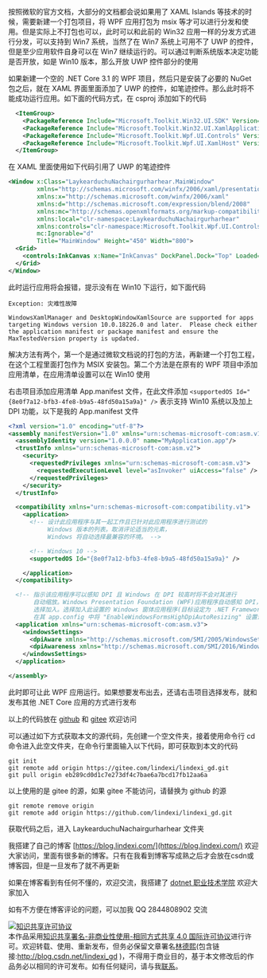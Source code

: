
按照微软的官方文档，大部分的文档都会说如果用了 XAML Islands 等技术的时候，需要新建一个打包项目，将 WPF 应用打包为 msix 等才可以进行分发和使用。但是实际上不打包也可以，此时可以和此前的 Win32 应用一样的分发方式进行分发，可以支持到 Win7 系统，当然了在 Win7 系统上可用不了 UWP 的控件，但是至少应用软件自身可以在 Win7 继续运行的。可以通过判断系统版本决定功能是否开放，如是 Win10 版本，那么开放 UWP 控件部分的使用

<!--more-->


<!-- CreateTime:2021/7/28 20:35:00 -->

<!-- 发布 -->

如果新建一个空的 .NET Core 3.1 的 WPF 项目，然后只是安装了必要的 NuGet 包之后，就在 XAML 界面里面添加了 UWP 的控件，如笔迹控件。那么此时将不能成功运行应用。如下面的代码方式，在 csproj 添加如下的代码

```xml
  <ItemGroup>
    <PackageReference Include="Microsoft.Toolkit.Win32.UI.SDK" Version="6.1.2" />
    <PackageReference Include="Microsoft.Toolkit.Win32.UI.XamlApplication" Version="6.1.3" />
    <PackageReference Include="Microsoft.Toolkit.Wpf.UI.Controls" Version="6.1.2" />
    <PackageReference Include="Microsoft.Toolkit.Wpf.UI.XamlHost" Version="6.1.2" />
  </ItemGroup>
```

在 XAML 里面使用如下代码引用了 UWP 的笔迹控件

```xml
<Window x:Class="LaykearduchuNachairgurharhear.MainWindow"
        xmlns="http://schemas.microsoft.com/winfx/2006/xaml/presentation"
        xmlns:x="http://schemas.microsoft.com/winfx/2006/xaml"
        xmlns:d="http://schemas.microsoft.com/expression/blend/2008"
        xmlns:mc="http://schemas.openxmlformats.org/markup-compatibility/2006"
        xmlns:local="clr-namespace:LaykearduchuNachairgurharhear"
        xmlns:controls="clr-namespace:Microsoft.Toolkit.Wpf.UI.Controls;assembly=Microsoft.Toolkit.Wpf.UI.Controls"
        mc:Ignorable="d"
        Title="MainWindow" Height="450" Width="800">
  <Grid>
    <controls:InkCanvas x:Name="InkCanvas" DockPanel.Dock="Top" Loaded="InkCanvas_Loaded" />
  </Grid>
</Window>
```

此时运行应用将会报错，提示没有在 Win10 下运行，如下面代码

```
Exception: 灾难性故障

WindowsXamlManager and DesktopWindowXamlSource are supported for apps targeting Windows version 10.0.18226.0 and later.  Please check either the application manifest or package manifest and ensure the MaxTestedVersion property is updated.
```

解决方法有两个，第一个是通过微软文档说的打包的方法，再新建一个打包工程，在这个工程里面打包作为 MSIX 安装包。第二个方法是在原有的 WPF 项目中添加应用清单，在应用清单设置可以在 Win10 使用

右击项目添加应用清单 App.manifest 文件，在此文件添加 `<supportedOS Id="{8e0f7a12-bfb3-4fe8-b9a5-48fd50a15a9a}" />` 表示支持 Win10 系统以及加上 DPI 功能，以下是我的 App.manifest 文件

```xml
<?xml version="1.0" encoding="utf-8"?>
<assembly manifestVersion="1.0" xmlns="urn:schemas-microsoft-com:asm.v1">
  <assemblyIdentity version="1.0.0.0" name="MyApplication.app"/>
  <trustInfo xmlns="urn:schemas-microsoft-com:asm.v2">
    <security>
      <requestedPrivileges xmlns="urn:schemas-microsoft-com:asm.v3">
        <requestedExecutionLevel level="asInvoker" uiAccess="false" />
      </requestedPrivileges>
    </security>
  </trustInfo>

  <compatibility xmlns="urn:schemas-microsoft-com:compatibility.v1">
    <application>
      <!-- 设计此应用程序与其一起工作且已针对此应用程序进行测试的
           Windows 版本的列表。取消评论适当的元素，
           Windows 将自动选择最兼容的环境。 -->

      <!-- Windows 10 -->
      <supportedOS Id="{8e0f7a12-bfb3-4fe8-b9a5-48fd50a15a9a}" />

    </application>
  </compatibility>

  <!-- 指示该应用程序可以感知 DPI 且 Windows 在 DPI 较高时将不会对其进行
       自动缩放。Windows Presentation Foundation (WPF)应用程序自动感知 DPI，无需
       选择加入。选择加入此设置的 Windows 窗体应用程序(目标设定为 .NET Framework 4.6 )还应
       在其 app.config 中将 "EnableWindowsFormsHighDpiAutoResizing" 设置设置为 "true"。-->
  <application xmlns="urn:schemas-microsoft-com:asm.v3">
    <windowsSettings>
      <dpiAware xmlns="http://schemas.microsoft.com/SMI/2005/WindowsSettings">true/PM</dpiAware>
      <dpiAwareness xmlns="http://schemas.microsoft.com/SMI/2016/WindowsSettings">PerMonitorV2, PerMonitor</dpiAwareness>
    </windowsSettings>
  </application>

</assembly>
```

此时即可让此 WPF 应用运行。如果想要发布出去，还请右击项目选择发布，就和发布其他 .NET Core 应用的方式进行发布

以上的代码放在 [github](https://github.com/lindexi/lindexi_gd/tree/eb289cd0d1c7e273df4c7bae6a7bcd17fb12aa6a/LaykearduchuNachairgurharhear) 和 [gitee](https://gitee.com/lindexi/lindexi_gd/tree/eb289cd0d1c7e273df4c7bae6a7bcd17fb12aa6a/LaykearduchuNachairgurharhear) 欢迎访问

可以通过如下方式获取本文的源代码，先创建一个空文件夹，接着使用命令行 cd 命令进入此空文件夹，在命令行里面输入以下代码，即可获取到本文的代码

```
git init
git remote add origin https://gitee.com/lindexi/lindexi_gd.git
git pull origin eb289cd0d1c7e273df4c7bae6a7bcd17fb12aa6a
```

以上使用的是 gitee 的源，如果 gitee 不能访问，请替换为 github 的源

```
git remote remove origin
git remote add origin https://github.com/lindexi/lindexi_gd.git
```

获取代码之后，进入 LaykearduchuNachairgurharhear 文件夹



我搭建了自己的博客 [https://blog.lindexi.com/](https://blog.lindexi.com/) 欢迎大家访问，里面有很多新的博客。只有在我看到博客写成熟之后才会放在csdn或博客园，但是一旦发布了就不再更新

如果在博客看到有任何不懂的，欢迎交流，我搭建了 [dotnet 职业技术学院](https://t.me/dotnet_campus) 欢迎大家加入

如有不方便在博客评论的问题，可以加我 QQ 2844808902 交流

<a rel="license" href="http://creativecommons.org/licenses/by-nc-sa/4.0/"><img alt="知识共享许可协议" style="border-width:0" src="https://licensebuttons.net/l/by-nc-sa/4.0/88x31.png" /></a><br />本作品采用<a rel="license" href="http://creativecommons.org/licenses/by-nc-sa/4.0/">知识共享署名-非商业性使用-相同方式共享 4.0 国际许可协议</a>进行许可。欢迎转载、使用、重新发布，但务必保留文章署名[林德熙](http://blog.csdn.net/lindexi_gd)(包含链接:http://blog.csdn.net/lindexi_gd )，不得用于商业目的，基于本文修改后的作品务必以相同的许可发布。如有任何疑问，请与我[联系](mailto:lindexi_gd@163.com)。